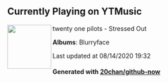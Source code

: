 ## Currently Playing on YTMusic

[<img align="left" width="100" src="https://lh3.googleusercontent.com/a36isbIbmOGd6VYH6j61aatMj94BUftO-xeBfeUAv0yUNGZME6Arcfk10cjJTq6D5UFgRWZl9MX8aax9">](https://music.youtube.com/channel/UCnX0L9QiftAcWdzeBx31xCw)

twenty one pilots - Stressed Out

**Albums**: Blurryface

Last updated at 08/14/2020 19:32

#### Generated with [20chan/github-now](https://github.com/20chan/github-now)


<!--
**20chan/20chan** is a ✨ _special_ ✨ repository because its `README.md` (this file) appears on your GitHub profile.

Here are some ideas to get you started:

- 🔭 I’m currently working on ...
- 🌱 I’m currently learning ...
- 👯 I’m looking to collaborate on ...
- 🤔 I’m looking for help with ...
- 💬 Ask me about ...
- 📫 How to reach me: ...
- 😄 Pronouns: ...
- ⚡ Fun fact: ...
-->
